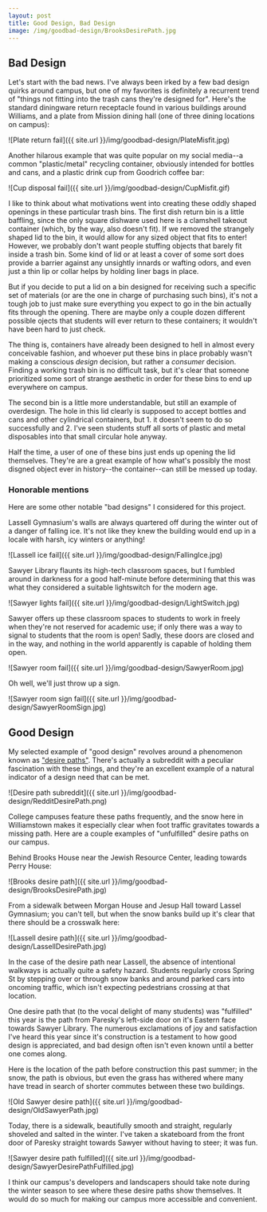 ```yaml
---
layout: post
title: Good Design, Bad Design
image: /img/goodbad-design/BrooksDesirePath.jpg
---
```


## Bad Design

Let's start with the bad news. I've always been irked by a few bad design quirks around campus, but one of my favorites is definitely a recurrent trend of "things not fitting into the trash cans they're designed for". Here's the standard diningware return receptacle found in various buildings around Williams, and a plate from Mission dining hall (one of three dining locations on campus):

![Plate return fail]({{ site.url }}/img/goodbad-design/PlateMisfit.jpg)

Another hilarous example that was quite popular on my social media--a common "plastic/metal" recycling container, obviously intended for bottles and cans, and a plastic drink cup from Goodrich coffee bar:

![Cup disposal fail]({{ site.url }}/img/goodbad-design/CupMisfit.gif)

I like to think about what motivations went into creating these oddly shaped openings in these particular trash bins. The first dish return bin is a little baffling, since the only square dishware used here is a clamshell takeout container (which, by the way, also doesn't fit). If we removed the strangely shaped lid to the bin, it would allow for any sized object that fits to enter! However, we probably don't want people stuffing objects that barely fit inside a trash bin.  Some kind of lid or at least a cover of some sort does provide a barrier against any unsightly innards or wafting odors, and even just a thin lip or collar helps by holding liner bags in place.

But if you decide to put a lid on a bin designed for receiving such a specific set of materials (or are the one in charge of purchasing such bins), it's not a tough job to just make sure everything you expect to go in the bin actually fits through the opening.  There are maybe only a couple dozen different possible ojects that students will ever return to these containers; it wouldn't have been hard to just check.

The thing is, containers have already been designed to hell in almost every conceivable fashion, and whoever put these bins in place probably wasn't making a conscious *design* decision, but rather a *consumer* decision. Finding a working trash bin is no difficult task, but it's clear that someone prioritized some sort of strange aesthetic in order for these bins to end up everywhere on campus.

The second bin is a little more understandable, but still an example of overdesign.  The hole in this lid clearly is supposed to accept bottles and cans and other cylindrical containers, but 1. it doesn't seem to do so successfully and 2. I've seen students stuff all sorts of plastic and metal disposables into that small circular hole anyway.

Half the time, a user of one of these bins just ends up opening the lid themselves. They're are a great example of how what's possibly the most disgned object ever in history--the container--can still be messed up today.

### Honorable mentions

Here are some other notable "bad designs" I considered for this project.

Lassell Gymnasium's walls are always quartered off during the winter out of a danger of falling ice.  It's not like they knew the building would end up in a locale with harsh, icy winters or anything!

![Lassell ice fail]({{ site.url }}/img/goodbad-design/FallingIce.jpg)

Sawyer Library flaunts its high-tech classroom spaces, but I fumbled around in darkness for a good half-minute before determining that this was what they considered a suitable lightswitch for the modern age.

![Sawyer lights fail]({{ site.url }}/img/goodbad-design/LightSwitch.jpg)

Sawyer offers up these classroom spaces to students to work in freely when they're not reserved for academic use; if only there was a way to signal to students that the room is open!  Sadly, these doors are closed and in the way, and nothing in the world apparently is capable of holding them open. 

![Sawyer room fail]({{ site.url }}/img/goodbad-design/SawyerRoom.jpg)

Oh well, we'll just throw up a sign.

![Sawyer room sign fail]({{ site.url }}/img/goodbad-design/SawyerRoomSign.jpg)


## Good Design

My selected example of "good design" revolves around a phenomenon known as ["desire paths"](https://en.wikipedia.org/wiki/Desire_path). There's actually a subreddit with a peculiar fascination with these things, and they're an excellent example of a natural indicator of a design need that can be met.

![Desire path subreddit]({{ site.url }}/img/goodbad-design/RedditDesirePath.png)


College campuses feature these paths frequently, and the snow here in Williamstown makes it especially clear when foot traffic gravitates towards a missing path. Here are a couple examples of "unfulfilled" desire paths on our campus.

Behind Brooks House near the Jewish Resource Center, leading towards Perry House:

![Brooks desire path]({{ site.url }}/img/goodbad-design/BrooksDesirePath.jpg)

From a sidewalk between Morgan House and Jesup Hall toward Lassel Gymnasium; you can't tell, but when the snow banks build up it's clear that there should be a crosswalk here:

![Lassell desire path]({{ site.url }}/img/goodbad-design/LassellDesirePath.jpg)

In the case of the desire path near Lassell, the absence of intentional walkways is actually quite a safety hazard.  Students regularly cross Spring St by stepping over or through snow banks and around parked cars into oncoming traffic, which isn't expecting pedestrians crossing at that location.  

One desire path that (to the vocal delight of many students) was "fulfilled" this year is the path from Paresky's left-side door on it's Eastern face towards Sawyer Library. The numerous exclamations of joy and satisfaction I've heard this year since it's construction is a testament to how good design is appreciated, and bad design often isn't even known until a better one comes along.

Here is the location of the path before construction this past summer; in the snow, the path is obvious, but even the grass has withered where many have tread in search of shorter commutes between these two buildings.

![Old Sawyer desire path]({{ site.url }}/img/goodbad-design/OldSawyerPath.jpg)

Today, there is a sidewalk, beautifully smooth and straight, regularly shoveled and salted in the winter.  I've taken a skateboard from the front door of Paresky straight towards Sawyer without having to steer; it was fun.

![Sawyer desire path fulfilled]({{ site.url }}/img/goodbad-design/SawyerDesirePathFulfilled.jpg)

I think our campus's developers and landscapers should take note during the winter season to see where these desire paths show themselves. It would do so much for making our campus more accessible and convenient.  